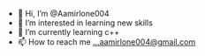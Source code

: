 - 👋 Hi, I’m @Aamirlone004
- 👀 I’m interested in learning new skills
- 🌱 I’m currently learning c++
- 📫 How to reach me ...aamirlone004@gmail.com

<!---
Aamirlone004/Aamirlone004 is a ✨ special ✨ repository because its `README.md` (this file) appears on your GitHub profile.
You can click the Preview link to take a look at your changes.
--->
